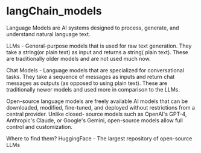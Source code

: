 # langChain_models
Language Models are AI systems designed to process, generate, and understand natural
language text.

LLMs - General-purpose models that is used for raw text generation. They take a string(or plain
text) as input and returns a string( plain text). These are traditionally older models and are not
used much now.

Chat Models - Language models that are specialized for conversational tasks. They take a
sequence of messages as inputs and return chat messages as outputs (as opposed to using
plain text). These are traditionally newer models and used more in comparison to the LLMs.

Open-source language models are freely available AI models that can be downloaded,
modified, fine-tuned, and deployed without restrictions from a central provider. Unlike closed-
source models such as OpenAI's GPT-4, Anthropic's Claude, or Google's Gemini, open-source
models allow full control and customization.

Where to find them?
HuggingFace - The largest repository of open-source LLMs

